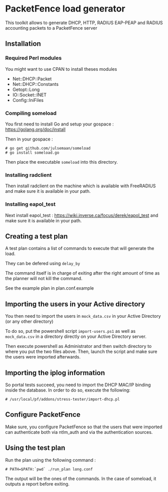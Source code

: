 # PacketFence load generator

This toolkit allows to generate DHCP, HTTP, RADIUS EAP-PEAP and RADIUS accounting packets to a PacketFence server

## Installation

### Required Perl modules
You might want to use CPAN to install theses modules
* Net::DHCP::Packet
* Net::DHCP::Constants
* Getopt::Long
* IO::Socket::INET
* Config::IniFiles

### Compiling someload

You first need to install Go and setup your gospace : https://golang.org/doc/install

Then in your gospace : 

```
# go get github.com/julsemaan/someload
# go install someload.go
```

Then place the executable `someload` into this directory.

### Installing radclient

Then install radclient on the machine which is available with FreeRADIUS and make sure it is available in your path.

### Installing eapol_test

Next install eapol_test : https://wiki.inverse.ca/focus/derek/eapol_test and make sure it is available in your path.

## Creating a test plan

A test plan contains a list of commands to execute that will generate the load.

They can be defered using `delay_by`

The command itself is in charge of exiting after the right amount of time as the planner will not kill the command.

See the example plan in plan.conf.example

## Importing the users in your Active directory

You then need to import the users in `mock_data.csv` in your Active Directory (or any other directory)

To do so, put the powershell script `import-users.ps1` as well as `mock_data.csv` in a directory directly on your Active Directory server.

Then execute powershell as Administrator and then switch directory to where you put the two files above.
Then, launch the script and make sure the users were imported afterwards.

## Importing the iplog information

So portal tests succeed, you need to import the DHCP MAC/IP binding inside the database. In order to do so, execute the following:

```
# /usr/local/pf/addons/stress-tester/import-dhcp.pl
```

## Configure PacketFence

Make sure, you configure PacketFence so that the users that were imported can authenticate both via ntlm_auth and via the authentication sources.

## Using the test plan

Run the plan using the following command : 

```
# PATH=$PATH:`pwd` ./run_plan long.conf 
```

The output will be the ones of the commands. In the case of someload, it outputs a report before exiting.

